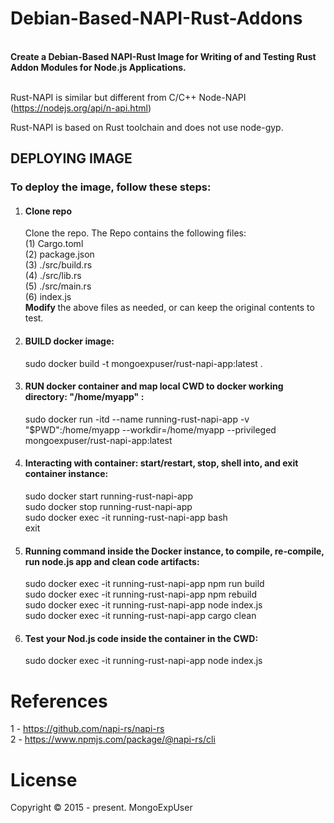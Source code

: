 # Debian-Based-NAPI-Rust-Addons

<br>
<strong>
Create a Debian-Based NAPI-Rust Image for Writing of and Testing Rust Addon Modules for Node.js Applications.
</strong>
<br><br>

Rust-NAPI is similar but different from  C/C++ Node-NAPI (https://nodejs.org/api/n-api.html) 

Rust-NAPI is based on Rust toolchain and does not use node-gyp. 


## DEPLOYING IMAGE

### To deploy the image, follow these steps:

1) #### Clone repo
    Clone the repo. 
    The Repo contains the following files: <br>
    (1)  Cargo.toml <br>
    (2)  package.json <br>
    (3)  ./src/build.rs <br>
    (4)  ./src/lib.rs <br>
    (5)  ./src/main.rs <br>
    (6)  index.js <br>
    <strong> Modify </strong> the  above files as needed, or can keep the original contents to test.
    
2) #### BUILD docker image: 
   sudo docker build -t  mongoexpuser/rust-napi-app:latest .
   
3) #### RUN docker container and map local CWD to docker working directory: "/home/myapp" : 
   sudo docker run -itd --name running-rust-napi-app -v "$PWD":/home/myapp --workdir=/home/myapp --privileged mongoexpuser/rust-napi-app:latest

4) #### Interacting with container: start/restart, stop, shell into, and exit container instance: 
   sudo docker start running-rust-napi-app <br>
   sudo docker stop running-rust-napi-app <br>
   sudo docker exec -it running-rust-napi-app bash <br>
   exit
   
5) #### Running command inside the Docker instance, to compile, re-compile, run node.js app and clean code artifacts:
   sudo docker exec -it running-rust-napi-app npm run build <br>
   sudo docker exec -it running-rust-napi-app npm rebuild <br>
   sudo docker exec -it running-rust-napi-app node index.js <br>
   sudo docker exec -it running-rust-napi-app cargo clean <br>

6) ####  Test your Nod.js code inside the container in the CWD:
   sudo docker exec -it running-rust-napi-app node index.js


# References
1 - https://github.com/napi-rs/napi-rs <br>
2 - https://www.npmjs.com/package/@napi-rs/cli <br>



# License

Copyright © 2015 - present. MongoExpUser
